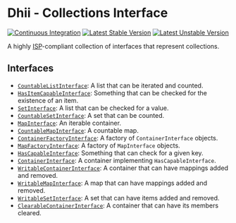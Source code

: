 # Dhii - Collections Interface
[![Continuous Integration](https://github.com/Dhii/collections-interface/actions/workflows/continuous-integration.yml/badge.svg)](https://github.com/Dhii/collections-interface/actions/workflows/continuous-integration.yml)
[![Latest Stable Version](https://poser.pugx.org/dhii/collections-interface/v)](//packagist.org/packages/dhii/collections-interface)
[![Latest Unstable Version](https://poser.pugx.org/dhii/collections-interface/v/unstable)](//packagist.org/packages/dhii/collections-interface)

A highly [ISP][ISP]-compliant collection of interfaces that represent collections.

## Interfaces
- [`CountableListInterface`][CountableListInterface]: A list that can be iterated and counted.
- [`HasItemCapableInterface`][HasItemCapableInterface]: Something that can be checked for the existence of an item.
- [`SetInterface`][SetInterface]: A list that can be checked for a value.
- [`CountableSetInterface`][CountableSetInterface]: A set that can be counted.
- [`MapInterface`][MapInterface]: An iterable container.
- [`CountableMapInterface`][CountableMapInterface]: A countable map.
- [`ContainerFactoryInterface`][]: A factory of `ContainerInterface` objects.
- [`MapFactoryInterface`][]: A factory of `MapInterface` objects.
- [`HasCapableInterface`][]: Something that can check for a given key.
- [`ContainerInterface`][]: A container implementing `HasCapableInterface`.
- [`WritableContainerInterface`][]: A container that can have mappings added and removed.
- [`WritableMapInterface`][]: A map that can have mappings added and removed.
- [`WritableSetInterface`][]: A set that can have items added and removed.
- [`ClearableContainerInterface`][]: A container that can have its members cleared.


[Dhii]: https://github.com/Dhii/dhii
[ISP]: https://en.wikipedia.org/wiki/Interface_segregation_principle

[CountableListInterface]:                           src/CountableListInterface.php
[SetInterface]:                                     src/SetInterface.php
[CountableSetInterface]:                            src/CountableSetInterface.php
[MapInterface]:                                     src/MapInterface.php
[CountableMapInterface]:                            src/CountableMapInterface.php
[HasItemCapableInterface]:                          src/HasItemCapableInterface.php
[`MapFactoryInterface`]:                            src/MapFactoryInterface.php
[`ContainerFactoryInterface`]:                      src/ContainerFactoryInterface.php
[`HasCapableInterface`]:                            src/HasCapableInterface.php
[`ContainerInterface`]:                             src/ContainerInterface.php
[`WritableContainerInterface`]:                     src/WritableContainerInterface.php
[`WritableMapInterface`]:                           src/WritableMapInterface.php
[`WritableSetInterface`]:                           src/WritableSetInterface.php
[`ClearableContainerInterface`]:                    src/ClearableContainerInterface.php
